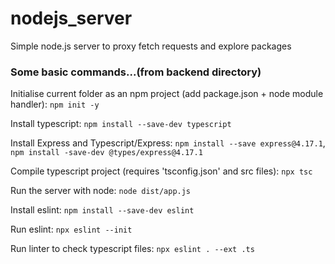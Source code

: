 # nodejs_server
Simple node.js server to proxy fetch requests and explore packages


### Some basic commands...(from backend directory)

Initialise current folder as an npm project (add package.json + node module handler): `npm init -y`

Install typescript: `npm install --save-dev typescript`

Install Express and Typescript/Express: `npm install --save express@4.17.1`, `npm install -save-dev @types/express@4.17.1`

Compile typescript project (requires 'tsconfig.json' and src files): `npx tsc`

Run the server with node: `node dist/app.js`

Install eslint: `npm install --save-dev eslint`

Run eslint: `npx eslint --init`

Run linter to check typescript files: `npx eslint . --ext .ts`
